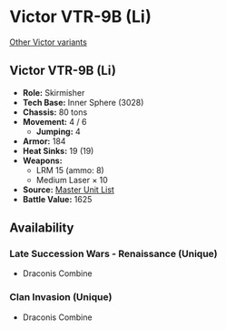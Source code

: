 # Victor VTR-9B (Li)

[Other Victor variants](../victor.md)

## Victor VTR-9B (Li)
- **Role:** Skirmisher
- **Tech Base:** Inner Sphere (3028)
- **Chassis:** 80 tons
- **Movement:** 4 / 6
  - **Jumping:** 4
- **Armor:** 184
- **Heat Sinks:** 19 (19)
- **Weapons:**
  - LRM 15 (ammo: 8)
  - Medium Laser × 10
- **Source:** [Master Unit List](http://masterunitlist.info/Unit/Details/3402/victor-vtr-9b-li)
- **Battle Value:** 1625

## Availability

### Late Succession Wars - Renaissance (Unique)
- Draconis Combine

### Clan Invasion (Unique)
- Draconis Combine

